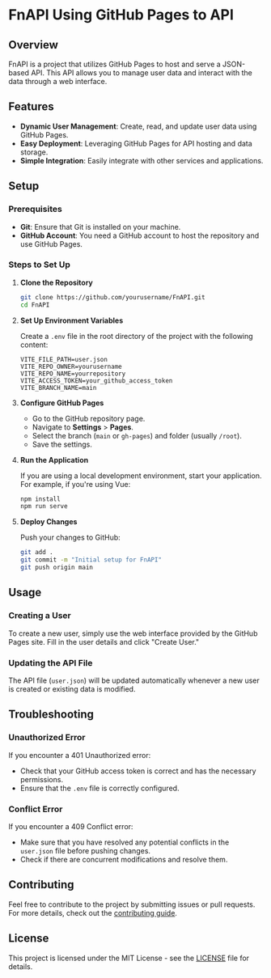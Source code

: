 # FnAPI Using GitHub Pages to API

## Overview

FnAPI is a project that utilizes GitHub Pages to host and serve a JSON-based API. This API allows you to manage user data and interact with the data through a web interface.

## Features

- **Dynamic User Management**: Create, read, and update user data using GitHub Pages.
- **Easy Deployment**: Leveraging GitHub Pages for API hosting and data storage.
- **Simple Integration**: Easily integrate with other services and applications.

## Setup

### Prerequisites

- **Git**: Ensure that Git is installed on your machine.
- **GitHub Account**: You need a GitHub account to host the repository and use GitHub Pages.

### Steps to Set Up

1. **Clone the Repository**

   ```bash
   git clone https://github.com/yourusername/FnAPI.git
   cd FnAPI
   ```

2. **Set Up Environment Variables**

   Create a `.env` file in the root directory of the project with the following content:

   ```env
   VITE_FILE_PATH=user.json
   VITE_REPO_OWNER=yourusername
   VITE_REPO_NAME=yourrepository
   VITE_ACCESS_TOKEN=your_github_access_token
   VITE_BRANCH_NAME=main
   ```

3. **Configure GitHub Pages**

   - Go to the GitHub repository page.
   - Navigate to **Settings** > **Pages**.
   - Select the branch (`main` or `gh-pages`) and folder (usually `/root`).
   - Save the settings.

4. **Run the Application**

   If you are using a local development environment, start your application. For example, if you're using Vue:

   ```bash
   npm install
   npm run serve
   ```

5. **Deploy Changes**

   Push your changes to GitHub:

   ```bash
   git add .
   git commit -m "Initial setup for FnAPI"
   git push origin main
   ```

## Usage

### Creating a User

To create a new user, simply use the web interface provided by the GitHub Pages site. Fill in the user details and click "Create User."

### Updating the API File

The API file (`user.json`) will be updated automatically whenever a new user is created or existing data is modified.

## Troubleshooting

### Unauthorized Error

If you encounter a 401 Unauthorized error:

- Check that your GitHub access token is correct and has the necessary permissions.
- Ensure that the `.env` file is correctly configured.

### Conflict Error

If you encounter a 409 Conflict error:

- Make sure that you have resolved any potential conflicts in the `user.json` file before pushing changes.
- Check if there are concurrent modifications and resolve them.

## Contributing

Feel free to contribute to the project by submitting issues or pull requests. For more details, check out the [contributing guide](CONTRIBUTING.md).

## License

This project is licensed under the MIT License - see the [LICENSE](LICENSE) file for details.
